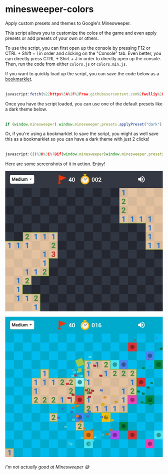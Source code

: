 # minesweeper-colors
Apply custom presets and themes to Google's Minesweeper.

This script allows you to customize the colos of the game and even apply presets or add presets of your own or others.

To use the script, you can first open up the console by pressing F12 or CTRL + Shift + I in order and clicking on the "Console" tab. Even better, you can directly press CTRL + Shirt + J in order to directly open up the console. Then, run the code from either `colors.js` or `colors.min.js`.

If you want to quickly load up the script, you can save the code below as a [bookmarklet](https://www.google.com/search?q=bookmarklet).
```js

javascript:fetch(%22https%3A%2F%2Fraw.githubusercontent.com%2Fwulliy%2Fminesweeper-colors%2Fmain%2Fcolors.min.js%22).then(e%3D%3Ee.text()).then(r%3D%3Eeval(r))

```

Once you have the script loaded, you can use one of the default presets like a dark theme below.    
```js

if (window.minesweeper) window.minesweeper.presets.applyPreset("dark")

```

Or, if you're using a bookmarklet to save the script, you might as well save this as a bookmarklet so you can have a dark theme with just 2 clicks!

```js

javascript:(()%3D%3E%7Bif(window.minesweeper)window.minesweeper.presets.applyPreset(%22dark%22)%7B()

```

Here are some screenshots of it in action. Enjoy!

![Dark theme](https://github.com/wulliy/minesweeper-colors/blob/main/images/minesweeper%20(1).jpg?raw=true)

![Losing while having a Blue theme](https://github.com/wulliy/minesweeper-colors/blob/main/images/minesweeper%20(2).jpg?raw=true)

###### I'm not actually good at Minesweeper 😅
